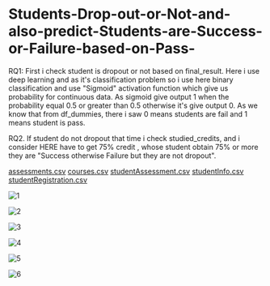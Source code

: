 # Students-Drop-out-or-Not-and-also-predict-Students-are-Success-or-Failure-based-on-Pass-


RQ1: 
  First i check student is dropout or not based on final_result. Here i use deep learning and as it's classification problem so i use here binary classification and use "Sigmoid" activation function which give us probability for continuous data. As sigmoid give output 1 when the probability equal 0.5 or greater than 0.5 otherwise it's give output 0. As we know that from df_dummies, there i saw 0 means students are fail and 1 means student is pass.

RQ2. 
  If student do not dropout that time i check studied_credits, and i consider HERE have to get 75% credit , whose student obtain 75% or more they are "Success otherwise Failure but they are not dropout".

[assessments.csv](https://github.com/Bikas0/Students-Drop-out-or-Not-and-also-predict-Students-are-Success-or-Failure-based-on-Pass-/files/9331268/assessments.csv)
[courses.csv](https://github.com/Bikas0/Students-Drop-out-or-Not-and-also-predict-Students-are-Success-or-Failure-based-on-Pass-/files/9331269/courses.csv)
[studentAssessment.csv](https://github.com/Bikas0/Students-Drop-out-or-Not-and-also-predict-Students-are-Success-or-Failure-based-on-Pass-/files/9331270/studentAssessment.csv)
[studentInfo.csv](https://github.com/Bikas0/Students-Drop-out-or-Not-and-also-predict-Students-are-Success-or-Failure-based-on-Pass-/files/9331271/studentInfo.csv)
[studentRegistration.csv](https://github.com/Bikas0/Students-Drop-out-or-Not-and-also-predict-Students-are-Success-or-Failure-based-on-Pass-/files/9331272/studentRegistration.csv)


![1](https://user-images.githubusercontent.com/66817101/184480640-97716e24-c93c-41ce-9d36-daf599c32ede.png)

![2](https://user-images.githubusercontent.com/66817101/184480641-be6b31d4-f5cd-41c8-9e14-87dc1c95295c.png)

![3](https://user-images.githubusercontent.com/66817101/184480644-d01811a8-a1ed-400e-adab-077e56ec41db.png)

![4](https://user-images.githubusercontent.com/66817101/184480645-f49675d1-cc63-4c98-a9ee-2c2fe8d0dbc3.png)

![5](https://user-images.githubusercontent.com/66817101/184480646-7265815a-0802-4d8a-ad7c-4663e3178f62.png)

![6](https://user-images.githubusercontent.com/66817101/184480648-c489c78e-7964-4cd0-8fe7-77d104533083.png)
